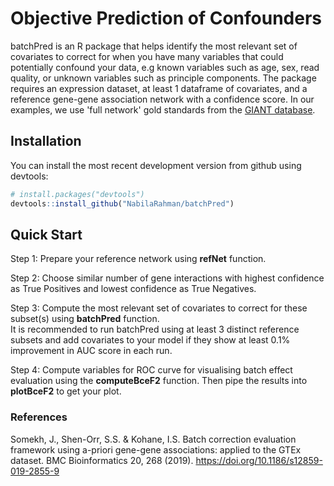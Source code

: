 # Objective Prediction of Confounders
batchPred is an R package that helps identify the most relevant set of covariates to correct for when you have many variables that could potentially confound your data, e.g known variables such as age, sex, read quality, or unknown variables such as principle components. The package requires an expression dataset, at least 1 dataframe of covariates, and a reference gene-gene association network with a confidence score. In our examples, we use 'full network' gold standards from the [GIANT database](http://giant.princeton.edu/download).

## Installation
You can install the most recent development version from github
using devtools:

``` r
# install.packages("devtools")
devtools::install_github("NabilaRahman/batchPred")
```

## Quick Start
Step 1: Prepare your reference network using **refNet** function.  
  
Step 2: Choose similar number of gene interactions with highest confidence as True Positives and lowest confidence as True Negatives.
  
Step 3: Compute the most relevant set of covariates to correct for these subset(s) using **batchPred** function.  
It is recommended to run batchPred using at least 3 distinct reference subsets and add covariates to your model if they show at least 0.1% improvement in AUC score in each run. 
  
Step 4: Compute variables for ROC curve for visualising batch effect evaluation using the **computeBceF2** function. Then pipe the results into **plotBceF2** to get your plot.

### References 
Somekh, J., Shen-Orr, S.S. & Kohane, I.S. Batch correction evaluation framework using a-priori gene-gene associations: applied to the GTEx dataset. BMC Bioinformatics 20, 268 (2019). https://doi.org/10.1186/s12859-019-2855-9
